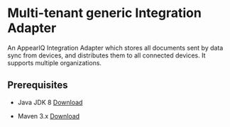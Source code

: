 Multi-tenant generic Integration Adapter
========================================

An AppearIQ Integration Adapter which stores all documents sent by data sync from devices, and distributes them to all connected devices. It supports multiple organizations.


Prerequisites
-------------

* Java JDK 8 [Download](http://www.oracle.com/technetwork/java/javase/downloads/jdk8-downloads-2133151.html)

* Maven 3.x [Download](http://maven.apache.org/download.cgi)
